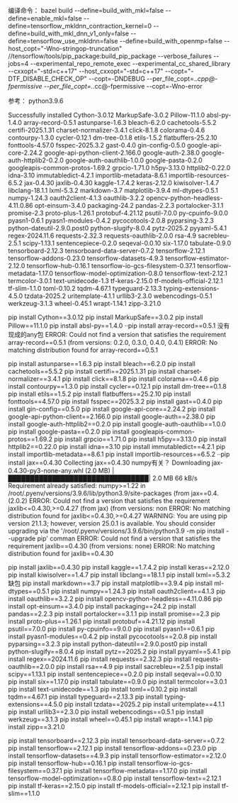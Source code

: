 
编译命令：
bazel build --define=build_with_mkl=false --define=enable_mkl=false --define=tensorflow_mkldnn_contraction_kernel=0 --define=build_with_mkl_dnn_v1_only=false --define=tensorflow_use_mkldnn=false --define=build_with_openmp=false --host_copt="-Wno-stringop-truncation" //tensorflow/tools/pip_package:build_pip_package --verbose_failures --jobs=4 --experimental_repo_remote_exec --experimental_cc_shared_library --cxxopt="-std=c++17" --host_cxxopt="-std=c++17" --copt="-DTF_DISABLE_CHECK_OP" --copt=-DNDEBUG --per_file_copt=.*\.cpp@-fpermissive --per_file_copt=.*\.cc@-fpermissive --copt=-Wno-error

参考：
python3.9.6

Successfully installed Cython-3.0.12 MarkupSafe-3.0.2 Pillow-11.1.0 absl-py-1.4.0 array-record-0.5.1 astunparse-1.6.3 bleach-6.2.0 cachetools-5.5.2 certifi-2025.1.31 charset-normalizer-3.4.1 click-8.1.8 colorama-0.4.6 contourpy-1.3.0 cycler-0.12.1 dm-tree-0.1.8 etils-1.5.2 flatbuffers-25.2.10 fonttools-4.57.0 fsspec-2025.3.2 gast-0.4.0 gin-config-0.5.0 google-api-core-2.24.2 google-api-python-client-2.166.0 google-auth-2.38.0 google-auth-httplib2-0.2.0 google-auth-oauthlib-1.0.0 google-pasta-0.2.0 googleapis-common-protos-1.69.2 grpcio-1.71.0 h5py-3.13.0 httplib2-0.22.0 idna-3.10 immutabledict-4.2.1 importlib-metadata-8.6.1 importlib-resources-6.5.2 jax-0.4.30 jaxlib-0.4.30 kaggle-1.7.4.2 keras-2.12.0 kiwisolver-1.4.7 libclang-18.1.1 lxml-5.3.2 markdown-3.7 matplotlib-3.9.4 ml-dtypes-0.5.1 numpy-1.24.3 oauth2client-4.1.3 oauthlib-3.2.2 opencv-python-headless-4.11.0.86 opt-einsum-3.4.0 packaging-24.2 pandas-2.2.3 portalocker-3.1.1 promise-2.3 proto-plus-1.26.1 protobuf-4.21.12 psutil-7.0.0 py-cpuinfo-9.0.0 pyasn1-0.6.1 pyasn1-modules-0.4.2 pycocotools-2.0.8 pyparsing-3.2.3 python-dateutil-2.9.0.post0 python-slugify-8.0.4 pytz-2025.2 pyyaml-5.4.1 regex-2024.11.6 requests-2.32.3 requests-oauthlib-2.0.0 rsa-4.9 sacrebleu-2.5.1 scipy-1.13.1 sentencepiece-0.2.0 seqeval-0.0.10 six-1.17.0 tabulate-0.9.0 tensorboard-2.12.3 tensorboard-data-server-0.7.2 tensorflow-2.12.1 tensorflow-addons-0.23.0 tensorflow-datasets-4.9.3 tensorflow-estimator-2.12.0 tensorflow-hub-0.16.1 tensorflow-io-gcs-filesystem-0.37.1 tensorflow-metadata-1.17.0 tensorflow-model-optimization-0.8.0 tensorflow-text-2.12.1 termcolor-3.0.1 text-unidecode-1.3 tf-keras-2.15.0 tf-models-official-2.12.1 tf-slim-1.1.0 toml-0.10.2 tqdm-4.67.1 typeguard-2.13.3 typing-extensions-4.5.0 tzdata-2025.2 uritemplate-4.1.1 urllib3-2.3.0 webencodings-0.5.1 werkzeug-3.1.3 wheel-0.45.1 wrapt-1.14.1 zipp-3.21.0

pip install Cython==3.0.12
pip install MarkupSafe==3.0.2
pip install Pillow==11.1.0
pip install absl-py==1.4.0
··pip install array-record==0.5.1 没有现成的any包
ERROR: Could not find a version that satisfies the requirement array-record==0.5.1 (from versions: 0.2.0, 0.3.0, 0.4.0, 0.4.1)
ERROR: No matching distribution found for array-record==0.5.1

pip install astunparse==1.6.3
pip install bleach==6.2.0
pip install cachetools==5.5.2
pip install certifi==2025.1.31
pip install charset-normalizer==3.4.1
pip install click==8.1.8
pip install colorama==0.4.6
pip install contourpy==1.3.0
pip install cycler==0.12.1
pip install dm-tree==0.1.8
pip install etils==1.5.2
pip install flatbuffers==25.2.10
pip install fonttools==4.57.0
pip install fsspec==2025.3.2
pip install gast==0.4.0
pip install gin-config==0.5.0
pip install google-api-core==2.24.2
pip install google-api-python-client==2.166.0
pip install google-auth==2.38.0
pip install google-auth-httplib2==0.2.0
pip install google-auth-oauthlib==1.0.0
pip install google-pasta==0.2.0
pip install googleapis-common-protos==1.69.2
pip install grpcio==1.71.0
pip install h5py==3.13.0
pip install httplib2==0.22.0
pip install idna==3.10
pip install immutabledict==4.2.1
pip install importlib-metadata==8.6.1
pip install importlib-resources==6.5.2
··pip install jax==0.4.30
Collecting jax==0.4.30 numpy有关？
  Downloading jax-0.4.30-py3-none-any.whl (2.0 MB)
     |████████████████████████████████| 2.0 MB 66 kB/s
Requirement already satisfied: numpy>=1.22 in /root/.pyenv/versions/3.9.6/lib/python3.9/site-packages (from jax==0.4. (2.0.2)
ERROR: Could not find a version that satisfies the requirement jaxlib<=0.4.30,>=0.4.27 (from jax) (from versions: non
ERROR: No matching distribution found for jaxlib<=0.4.30,>=0.4.27
WARNING: You are using pip version 21.1.3; however, version 25.0.1 is available.
You should consider upgrading via the '/root/.pyenv/versions/3.9.6/bin/python3.9 -m pip install --upgrade pip' comman
ERROR: Could not find a version that satisfies the requirement jaxlib==0.4.30 (from versions: none)
ERROR: No matching distribution found for jaxlib==0.4.30

pip install jaxlib==0.4.30
pip install kaggle==1.7.4.2
pip install keras==2.12.0
pip install kiwisolver==1.4.7
pip install libclang==18.1.1
pip install lxml==5.3.2 缺包
pip install markdown==3.7
pip install matplotlib==3.9.4
pip install ml-dtypes==0.5.1
pip install numpy==1.24.3
pip install oauth2client==4.1.3
pip install oauthlib==3.2.2
pip install opencv-python-headless==4.11.0.86
pip install opt-einsum==3.4.0
pip install packaging==24.2
pip install pandas==2.2.3
pip install portalocker==3.1.1
pip install promise==2.3
pip install proto-plus==1.26.1
pip install protobuf==4.21.12
pip install psutil==7.0.0
pip install py-cpuinfo==9.0.0
pip install pyasn1==0.6.1
pip install pyasn1-modules==0.4.2
pip install pycocotools==2.0.8
pip install pyparsing==3.2.3
pip install python-dateutil==2.9.0.post0
pip install python-slugify==8.0.4
pip install pytz==2025.2
pip install pyyaml==5.4.1
pip install regex==2024.11.6
pip install requests==2.32.3
pip install requests-oauthlib==2.0.0
pip install rsa==4.9
pip install sacrebleu==2.5.1
pip install scipy==1.13.1
pip install sentencepiece==0.2.0
pip install seqeval==0.0.10
pip install six==1.17.0
pip install tabulate==0.9.0
pip install termcolor==3.0.1
pip install text-unidecode==1.3
pip install toml==0.10.2
pip install tqdm==4.67.1
pip install typeguard==2.13.3
pip install typing-extensions==4.5.0
pip install tzdata==2025.2
pip install uritemplate==4.1.1
pip install urllib3==2.3.0
pip install webencodings==0.5.1
pip install werkzeug==3.1.3
pip install wheel==0.45.1
pip install wrapt==1.14.1
pip install zipp==3.21.0

pip install tensorboard==2.12.3
pip install tensorboard-data-server==0.7.2
pip install tensorflow==2.12.1
pip install tensorflow-addons==0.23.0
pip install tensorflow-datasets==4.9.3
pip install tensorflow-estimator==2.12.0
pip install tensorflow-hub==0.16.1
pip install tensorflow-io-gcs-filesystem==0.37.1
pip install tensorflow-metadata==1.17.0
pip install tensorflow-model-optimization==0.8.0
pip install tensorflow-text==2.12.1
pip install tf-keras==2.15.0
pip install tf-models-official==2.12.1
pip install tf-slim==1.1.0
